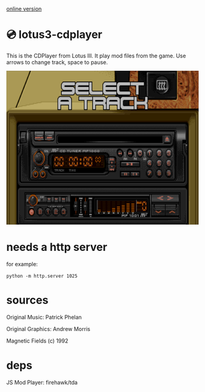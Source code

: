 [online version](https://patrykfalba.pl/entries/lotus3/)

# :cd: lotus3-cdplayer

This is the CDPlayer from Lotus III. It play mod files from the game.
Use arrows to change track, space to pause.

![screen](screen.png)

# needs a http server

for example:

```
python -m http.server 1025
```

# sources

Original Music: Patrick Phelan

Original Graphics: Andrew Morris

Magnetic Fields (c) 1992

# deps

JS Mod Player: firehawk/tda
